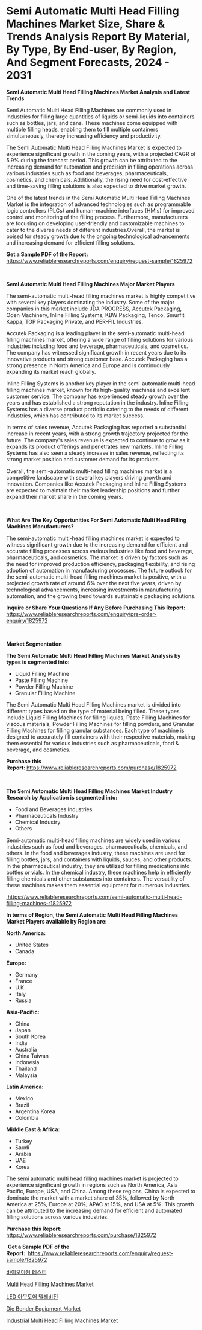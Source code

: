 <p><h1>Semi Automatic Multi Head Filling Machines Market Size, Share & Trends Analysis Report By Material, By Type, By End-user, By Region, And Segment Forecasts, 2024 - 2031</h1></p><p><strong>Semi Automatic Multi Head Filling Machines Market Analysis and Latest Trends</strong></p>
<p><p>Semi Automatic Multi Head Filling Machines are commonly used in industries for filling large quantities of liquids or semi-liquids into containers such as bottles, jars, and cans. These machines come equipped with multiple filling heads, enabling them to fill multiple containers simultaneously, thereby increasing efficiency and productivity.</p><p>The Semi Automatic Multi Head Filling Machines Market is expected to experience significant growth in the coming years, with a projected CAGR of 5.9% during the forecast period. This growth can be attributed to the increasing demand for automation and precision in filling operations across various industries such as food and beverages, pharmaceuticals, cosmetics, and chemicals. Additionally, the rising need for cost-effective and time-saving filling solutions is also expected to drive market growth.</p><p>One of the latest trends in the Semi Automatic Multi Head Filling Machines Market is the integration of advanced technologies such as programmable logic controllers (PLCs) and human-machine interfaces (HMIs) for improved control and monitoring of the filling process. Furthermore, manufacturers are focusing on developing user-friendly and customizable machines to cater to the diverse needs of different industries.Overall, the market is poised for steady growth due to the ongoing technological advancements and increasing demand for efficient filling solutions.</p></p>
<p><strong>Get a Sample PDF of the Report:&nbsp;</strong> <a href="https://www.reliableresearchreports.com/enquiry/request-sample/1825972">https://www.reliableresearchreports.com/enquiry/request-sample/1825972</a></p>
<p>&nbsp;</p>
<p><strong>Semi Automatic Multi Head Filling Machines Major Market Players</strong></p>
<p><p>The semi-automatic multi-head filling machines market is highly competitive with several key players dominating the industry. Some of the major companies in this market include JDA PROGRESS, Accutek Packaging, Oden Machinery, Inline Filling Systems, KBW Packaging, Tenco, Smurfit Kappa, TGP Packaging Private, and PER-FIL Industries.</p><p>Accutek Packaging is a leading player in the semi-automatic multi-head filling machines market, offering a wide range of filling solutions for various industries including food and beverage, pharmaceuticals, and cosmetics. The company has witnessed significant growth in recent years due to its innovative products and strong customer base. Accutek Packaging has a strong presence in North America and Europe and is continuously expanding its market reach globally.</p><p>Inline Filling Systems is another key player in the semi-automatic multi-head filling machines market, known for its high-quality machines and excellent customer service. The company has experienced steady growth over the years and has established a strong reputation in the industry. Inline Filling Systems has a diverse product portfolio catering to the needs of different industries, which has contributed to its market success.</p><p>In terms of sales revenue, Accutek Packaging has reported a substantial increase in recent years, with a strong growth trajectory projected for the future. The company's sales revenue is expected to continue to grow as it expands its product offerings and penetrates new markets. Inline Filling Systems has also seen a steady increase in sales revenue, reflecting its strong market position and customer demand for its products.</p><p>Overall, the semi-automatic multi-head filling machines market is a competitive landscape with several key players driving growth and innovation. Companies like Accutek Packaging and Inline Filling Systems are expected to maintain their market leadership positions and further expand their market share in the coming years.</p></p>
<p>&nbsp;</p>
<p><strong>What Are The Key Opportunities For Semi Automatic Multi Head Filling Machines Manufacturers?</strong></p>
<p><p>The semi-automatic multi-head filling machines market is expected to witness significant growth due to the increasing demand for efficient and accurate filling processes across various industries like food and beverage, pharmaceuticals, and cosmetics. The market is driven by factors such as the need for improved production efficiency, packaging flexibility, and rising adoption of automation in manufacturing processes. The future outlook for the semi-automatic multi-head filling machines market is positive, with a projected growth rate of around 6% over the next five years, driven by technological advancements, increasing investments in manufacturing automation, and the growing trend towards sustainable packaging solutions.</p></p>
<p><strong>Inquire or Share Your Questions If Any Before Purchasing This Report:</strong> <a href="https://www.reliableresearchreports.com/enquiry/pre-order-enquiry/1825972">https://www.reliableresearchreports.com/enquiry/pre-order-enquiry/1825972</a></p>
<p>&nbsp;</p>
<p><strong>Market Segmentation</strong></p>
<p><strong>The Semi Automatic Multi Head Filling Machines Market Analysis by types is segmented into:</strong></p>
<p><ul><li>Liquid Filling Machine</li><li>Paste Filling Machine</li><li>Powder Filling Machine</li><li>Granular Filling Machine</li></ul></p>
<p><p>The Semi Automatic Multi Head Filling Machines market is divided into different types based on the type of material being filled. These types include Liquid Filling Machines for filling liquids, Paste Filling Machines for viscous materials, Powder Filling Machines for filling powders, and Granular Filling Machines for filling granular substances. Each type of machine is designed to accurately fill containers with their respective materials, making them essential for various industries such as pharmaceuticals, food & beverage, and cosmetics.</p></p>
<p><strong>Purchase this Report:&nbsp;</strong><a href="https://www.reliableresearchreports.com/purchase/1825972">https://www.reliableresearchreports.com/purchase/1825972</a></p>
<p>&nbsp;</p>
<p><strong>The Semi Automatic Multi Head Filling Machines Market Industry Research by Application is segmented into:</strong></p>
<p><ul><li>Food and Beverages Industries</li><li>Pharmaceuticals Industry</li><li>Chemical Industry</li><li>Others</li></ul></p>
<p><p>Semi-automatic multi-head filling machines are widely used in various industries such as food and beverages, pharmaceuticals, chemicals, and others. In the food and beverages industry, these machines are used for filling bottles, jars, and containers with liquids, sauces, and other products. In the pharmaceutical industry, they are utilized for filling medications into bottles or vials. In the chemical industry, these machines help in efficiently filling chemicals and other substances into containers. The versatility of these machines makes them essential equipment for numerous industries.</p></p>
<p><a href="https://www.reliableresearchreports.com/semi-automatic-multi-head-filling-machines-r1825972">&nbsp;https://www.reliableresearchreports.com/semi-automatic-multi-head-filling-machines-r1825972</a></p>
<p><strong>In terms of Region, the Semi Automatic Multi Head Filling Machines Market Players available by Region are:</strong></p>
<p>
    <p> <strong> North America: </strong>
        <ul>
            <li>United States</li>
            <li>Canada</li>
        </ul>
        </p> 
    <p> <strong> Europe: </strong>
        <ul>
            <li>Germany</li>
            <li>France</li>
            <li>U.K.</li>
            <li>Italy</li>
            <li>Russia</li>
        </ul>
        </p> 
    <p> <strong> Asia-Pacific: </strong>
        <ul>
            <li>China</li>
            <li>Japan</li>
            <li>South Korea</li>
            <li>India</li>
            <li>Australia</li>
            <li>China Taiwan</li>
            <li>Indonesia</li>
            <li>Thailand</li>
            <li>Malaysia</li>
        </ul>
        </p> 
    <p> <strong> Latin America: </strong>
        <ul>
            <li>Mexico</li>
            <li>Brazil</li>
            <li>Argentina Korea</li>
            <li>Colombia</li>
        </ul>
        </p> 
    <p> <strong> Middle East & Africa: </strong>
        <ul>
            <li>Turkey</li>
            <li>Saudi</li>
            <li>Arabia</li>
            <li>UAE</li>
            <li>Korea</li>
        </ul>
    </p>
    </p>
<p><p>The semi automatic multi head filling machines market is projected to experience significant growth in regions such as North America, Asia Pacific, Europe, USA, and China. Among these regions, China is expected to dominate the market with a market share of 35%, followed by North America at 25%, Europe at 20%, APAC at 15%, and USA at 5%. This growth can be attributed to the increasing demand for efficient and automated filling solutions across various industries.</p></p>
<p><strong>Purchase this Report: </strong><a href="https://www.reliableresearchreports.com/purchase/1825972">https://www.reliableresearchreports.com/purchase/1825972</a></p>
<p>&nbsp;<strong>Get a Sample PDF of the Report:&nbsp;&nbsp;</strong><a href="https://www.reliableresearchreports.com/enquiry/request-sample/1825972">https://www.reliableresearchreports.com/enquiry/request-sample/1825972</a></p>
<p><strong></strong></p>
<p><p><a href="https://github.com/Hubertstyenger6685/Market-Research-Report-List-1/blob/main/834627838519.md">바이오마커 테스트</a></p><p><a href="https://github.com/Paul14Anderson63/Market-Research-Report-List-4/blob/main/multi-head-filling-machines-market.md">Multi Head Filling Machines Market</a></p><p><a href="https://medium.com/@danykakilback/led-%EC%95%BC%EC%99%B8-tv-%EC%8B%9C%EC%9E%A5-%EC%9C%A0%ED%98%95-%EC%9D%91%EC%9A%A9-%EB%B0%8F-%EC%A7%80%EB%A6%AC%EC%97%90-%EB%8C%80%ED%95%9C-%ED%8F%AC%EA%B4%84%EC%A0%81-%ED%8F%89%EA%B0%80-8241df386923">LED 아웃도어 텔레비전</a></p><p><a href="https://www.linkedin.com/pulse/die-bonder-equipment-market-size-outlook-forecast-2024-fpfze?trackingId=zvGmkLlsQWqAyQANaW16Tw%3D%3D">Die Bonder Equipment Market</a></p><p><a href="https://github.com/guneycigdem35/Market-Research-Report-List-3/blob/main/industrial-multi-head-filling-machines-market.md">Industrial Multi Head Filling Machines Market</a></p></p>